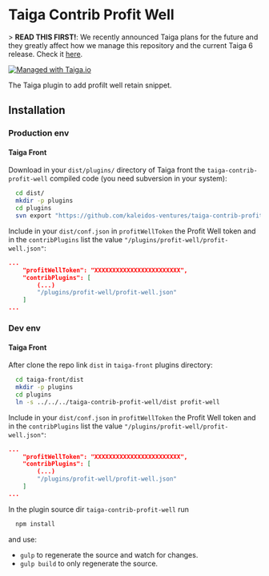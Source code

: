 Taiga Contrib Profit Well
=========================

&gt; **READ THIS FIRST!**: We recently announced Taiga plans for the future and they greatly affect how we manage this repository and the current Taiga 6 release. Check it [here](https://blog.taiga.io/announcing_taiganext.html).

[![Managed with Taiga.io](https://img.shields.io/badge/managed%20with-TAIGA.io-709f14.svg)](https://tree.taiga.io/project/taiga/ "Managed with Taiga.io")

The Taiga plugin to add profilt well retain snippet.

Installation
------------
### Production env

#### Taiga Front

Download in your `dist/plugins/` directory of Taiga front the `taiga-contrib-profit-well` compiled code (you need subversion in your system):

```bash
  cd dist/
  mkdir -p plugins
  cd plugins
  svn export "https://github.com/kaleidos-ventures/taiga-contrib-profit-well/branches/stable/dist"  "profit-well"
```

Include in your `dist/conf.json` in `profitWellToken` the Profit Well token and in the `contribPlugins` list the value `"/plugins/profit-well/profit-well.json"`:

```json
...
    "profitWellToken": "XXXXXXXXXXXXXXXXXXXXXXXX",
    "contribPlugins": [
        (...)
        "/plugins/profit-well/profit-well.json"
    ]
...
```

### Dev env

#### Taiga Front

After clone the repo link `dist` in `taiga-front` plugins directory:

```bash
  cd taiga-front/dist
  mkdir -p plugins
  cd plugins
  ln -s ../../../taiga-contrib-profit-well/dist profit-well
```

Include in your `dist/conf.json` in `profitWellToken` the Profit Well token and in the `contribPlugins` list the value `"/plugins/profit-well/profit-well.json"`:

```json
...
    "profitWellToken": "XXXXXXXXXXXXXXXXXXXXXXXX",
    "contribPlugins": [
        (...)
        "/plugins/profit-well/profit-well.json"
    ]
...
```

In the plugin source dir `taiga-contrib-profit-well` run

```bash
  npm install
```
and use:

- `gulp` to regenerate the source and watch for changes.
- `gulp build` to only regenerate the source.

